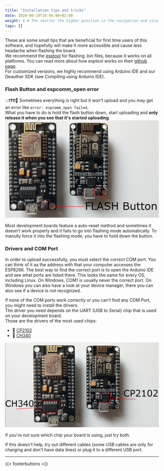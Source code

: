 ```yaml
---
title: "Installation tips and tricks"
date: 2020-06-10T16:44:08+02:00
weight: 4 # The smaller the higher position in the navigation and vice versa
tags: []
---
```


These are some small tips that are beneficial for first time users of this software, and hopefully will make it more accessible and cause less headache when flashing the board.  
We recommend the [esptool](https://github.com/espressif/esptool) for flashing .bin files, because it works on all platforms. You can read more about how esptool works on their [github page](https://github.com/espressif/esptool).  
For customized versions, we highly recommend using Arduino IDE and our Deauther SDK (see Compiling using Arduino IDE).

### Flash Button and espcomm_open error
💥❗️❓❗️❗️💢 Sometimes everything is right but it won't upload and you may get an error like `error: espcomm_open failed`.  
What you have to do is hold the flash button down, start uploading and **only release it when you see that it's started uploading**.  
![PICTURE nodemcu flash button](/media/deauther/nodemcu_flash_buttons.jpg?height=400px)

Most development boards feature a auto-reset method and sometimes it doesn't work properly and it fails to go into flashing mode automatically. To manully force it into the flashing mode, you have to hold down the button.   

### Drivers and COM Port
In order to upload successfully, you must select the correct COM port. You can think of it as the address with that your computer accesses the ESP8266.
The best way to find the correct port is to open the Arduino IDE and see what ports are listed there. This looks the same for every OS, including Linux. On Windows, COM1 is usually never the correct port.
On Windows you can also have a look at your device manager, there you can also see if a device is not recognized.

If none of the COM ports work correctly or you can't find any COM Port, you might need to install the drivers.  
The driver you need depends on the UART (USB to Serial) chip that is used on your development board.  
Those are the drivers of the most used chips:  
- 💾 [CP2102](https://www.silabs.com/products/development-tools/software/usb-to-uart-bridge-vcp-drivers)
- 💾 [CH340](https://sparks.gogo.co.nz/ch340.html)

![PICTURE serial chips](/media/deauther/nodemcu_serial_modules.jpg?height=400px)  

If you're not sure which chip your board is using, just try both.  

If this doesn't help, try out different cables (some USB cables are only for charging and don't have data lines) or plug it to a different USB port.

---

{{< footerbuttons >}}